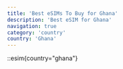 ```yaml
---
title: 'Best eSIMs To Buy for Ghana'
description: 'Best eSIM for Ghana'
navigation: true
category: 'country'
country: 'Ghana'
---
```


::esim{country="ghana"}
